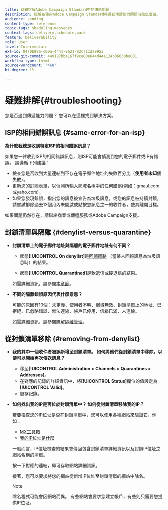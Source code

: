 ```yaml
---
title: 疑難排解Adobe Campaign Standard中的傳遞問題
description: 瞭解在使用Adobe Campaign Standard時遇到傳遞能力問題時該怎麼做。
audience: sending
content-type: reference
topic-tags: sheduling-messages
context-tags: delivery,schedule,back
feature: Deliverability
role: User
level: Intermediate
exl-id: 0470b986-c00a-4441-8621-82c7112a9953
source-git-commit: 449187bba167f9ce00e644d44a124b36030ba001
workflow-type: tm+mt
source-wordcount: '460'
ht-degree: 1%

---
```


# 疑難排解{#troubleshooting}

您是否遇到傳遞能力問題？ 您可以在這裡找到解決方案。

## ISP的相同錯誤訊息 {#same-error-for-an-isp}

**為什麼我總是收到特定ISP的相同錯誤訊息？**

如果您一律收到ISP的相同錯誤訊息，則ISP可能會偵測到您的電子郵件或IP有錯誤。 請遵循下列建議：

* 檢查您是否收到大量連結到不存在電子郵件地址的失敗百分比（**使用者未知**&#x200B;個失敗）。
* 更新您的訂閱表單，以偵測所輸入網域名稱中的任何錯誤(例如：gmaul.com或yaho.com)。
* 如果您發現錯誤，指出您的訊息被宣告為垃圾訊息，或您的訊息被持續封鎖，請嘗試排除過去12個月內未開啟或點按您訊息之一的收件者，使其離開目標。

如果問題仍然存在，請聯絡商業或傳遞服務或Adobe Campaign支援。

## 封鎖清單與隔離 {#denylist-versus-quarantine}

* **封鎖清單上的電子郵件地址與隔離的電子郵件地址有何不同？**

   * 狀態&#x200B;**[!UICONTROL On denylist]**&#x200B;是[回饋迴路](https://experienceleague.adobe.com/docs/deliverability-learn/deliverability-best-practice-guide/transition-process/infrastructure.html?lang=zh-Hant#feedback-loops) （當某人回報訊息為垃圾訊息時）的結果。

   * 狀態&#x200B;**[!UICONTROL Quarantined]**&#x200B;是軟退信或硬退信的結果。

  如需詳細資訊，請參閱[本章節](../../sending/using/understanding-quarantine-management.md#quarantine-vs-denylist)。

* **不同的隔離錯誤原因代表什麼意思？**

  可能的原因有10個：未定義、使用者不明、網域無效、封鎖清單上的地址、已拒絕、已忽略錯誤、無法連線、帳戶已停用、信箱已滿、未連線。

  如需詳細資訊，請參閱[瞭解隔離管理](../../sending/using/understanding-quarantine-management.md)。

## 從封鎖清單移除 {#removing-from-denylist}

* **我的其中一個收件者被誤新增至封鎖清單。 如何將他們從封鎖清單中移除，以便可以開始再次傳送訊息？**

   * 移至&#x200B;**[!UICONTROL Administration > Channels > Quarantines > Addresses]**。
   * 在對應的記錄的詳細資訊中，將&#x200B;**[!UICONTROL Status]**&#x200B;欄位的值設定為&#x200B;**[!UICONTROL Valid]**。
   * 儲存記錄。

* **如何找出我的IP是否位於封鎖清單中？ 如何從封鎖清單移除我的IP？**

  若要檢查您的IP位址是否在封鎖清單中，您可以使用各種網站來驗證它，例如：
   * [MX工具箱](https://mxtoolbox.com/)
   * [我的IP位址是什麼](https://whatismyipaddress.com)

  一般而言，IP位址檢查的結果會傳回包含封鎖清單詳細資訊以及封鎖IP位址之網站名稱的清單。

  按一下對應的連結，即可存取網站詳細資訊。

  接著，您可以要求將您的網站從新增IP位址至封鎖清單的網站中除名。

  >[!NOTE]
  >
  >除名程式可能會因網站而異。 有些網站會要求您建立帳戶，有些則只需要您提供IP位址。
